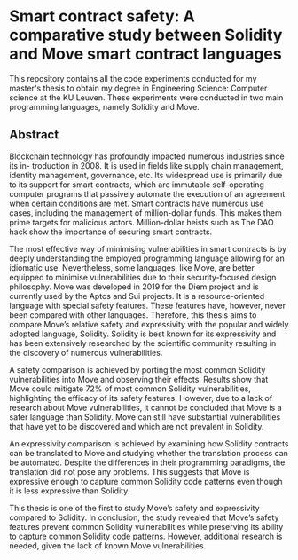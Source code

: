 # Smart contract safety: A comparative study between Solidity and Move smart contract languages

This repository contains all the code experiments conducted for my master's thesis to obtain my degree in Engineering Science: Computer science at the KU Leuven. These experiments were conducted in two main programming languages, namely Solidity and Move. 

## Abstract

Blockchain technology has profoundly impacted numerous industries since its in- troduction in 2008. It is used in fields like supply chain management, identity management, governance, etc. Its widespread use is primarily due to its support for smart contracts, which are immutable self-operating computer programs that passively automate the execution of an agreement when certain conditions are met. Smart contracts have numerous use cases, including the management of million-dollar funds. This makes them prime targets for malicious actors. Million-dollar heists such as The DAO hack show the importance of securing smart contracts.

The most effective way of minimising vulnerabilities in smart contracts is by deeply understanding the employed programming language allowing for an idiomatic use. Nevertheless, some languages, like Move, are better equipped to minimise vulnerabilities due to their security-focused design philosophy. Move was developed in 2019 for the Diem project and is currently used by the Aptos and Sui projects. It is a resource-oriented language with special safety features. These features have, however, never been compared with other languages. Therefore, this thesis aims to compare Move’s relative safety and expressivity with the popular and widely adopted language, Solidity. Solidity is best known for its expressivity and has been extensively researched by the scientific community resulting in the discovery of numerous vulnerabilities.

A safety comparison is achieved by porting the most common Solidity vulnerabilities into Move and observing their effects. Results show that Move could mitigate 72% of most common Solidity vulnerabilities, highlighting the efficacy of its safety features. However, due to a lack of research about Move vulnerabilities, it cannot be concluded that Move is a safer language than Solidity. Move can still have substantial vulnerabilities that have yet to be discovered and which are not prevalent in Solidity.

An expressivity comparison is achieved by examining how Solidity contracts can be translated to Move and studying whether the translation process can be automated. Despite the differences in their programming paradigms, the translation did not pose any problems. This suggests that Move is expressive enough to capture common Solidity code patterns even though it is less expressive than Solidity.

This thesis is one of the first to study Move’s safety and expressivity compared to Solidity. In conclusion, the study revealed that Move’s safety features prevent common Solidity vulnerabilities while preserving its ability to capture common Solidity code patterns. However, additional research is needed, given the lack of known Move vulnerabilities.